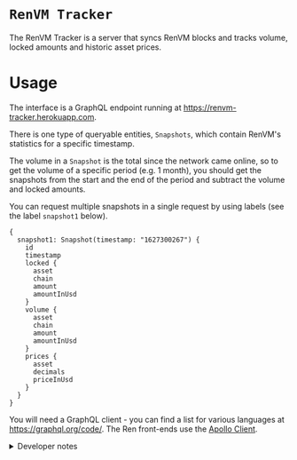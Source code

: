 # `RenVM Tracker`

The RenVM Tracker is a server that syncs RenVM blocks and tracks volume, locked
amounts and historic asset prices.

# Usage

The interface is a GraphQL endpoint running at https://renvm-tracker.herokuapp.com.

There is one type of queryable entities, `Snapshots`, which contain RenVM's statistics for a specific timestamp.

The volume in a `Snapshot` is the total since the network came online, so to get the volume of a specific period (e.g. 1 month), you should get the snapshots from the start and the end of the period and subtract the volume and locked amounts.

You can request multiple snapshots in a single request by using labels (see the label `snapshot1` below).

```
{
  snapshot1: Snapshot(timestamp: "1627300267") {
    id
    timestamp
    locked {
      asset
      chain
      amount
      amountInUsd
    }
    volume {
      asset
      chain
      amount
      amountInUsd
    }
    prices {
      asset
      decimals
      priceInUsd
    }
  }
}
```

You will need a GraphQL client - you can find a list for various languages at https://graphql.org/code/. The Ren front-ends use the [Apollo Client](https://www.npmjs.com/package/@apollo/client).

<details>

<summary>Developer notes</summary>

<br />

# Developer notes

### TODO

-   Add fee and darknode infromation
-   Testnet version

### Notes

In order to keep a 1:1 map between the database entities and the GraphQL schema,
the volumes, locked amounts and prices are manipulated as strings. Any Snapshot
manipulation should be confined to `snapshotUtils`.

### Current set-up guides:

1. Run a ren_queryBlock and note the height and timestamp.
2. At the top of historic.ts, update the timestamp.
3. In historic.ts, select the relevant chains at the top of `main`.
4. Run historic.ts (`yarn generate-historic`) and commit the changes to `final.json`.
5. Switch off the heroku server.
6. Reset the database.
7. Push to heroku.
8. Restart the heroku server.

</details>
